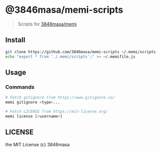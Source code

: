 # @3846masa/memi-scripts

> Scripts for [3846masa/memi]

[3846masa/memi]: https://github.com/3846masa/memi

## Install

```bash
git clone https://github.com/3846masa/memi-scripts ~/.memi/scripts
echo "export * from './.memi/scripts';" >> ~/.memifile.js
```

## Usage

### Commands

```bash
# Fetch gitignore from https://www.gitignore.io/
memi gitignore <type>...
```

```bash
# Fetch LICENSE from https://mit-license.org/
memi license [<username>]
```

## LICENSE

the MIT License (c) 3846masa
